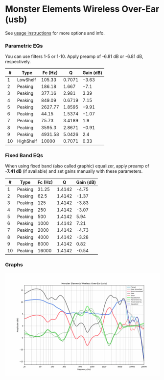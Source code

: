 # Monster Elements Wireless Over-Ear (usb)
See [usage instructions](https://github.com/jaakkopasanen/AutoEq#usage) for more options and info.

### Parametric EQs
You can use filters 1-5 or 1-10. Apply preamp of -6.81 dB or -6.81 dB, respectively.

|   # | Type      |   Fc (Hz) |      Q |   Gain (dB) |
|-----|-----------|-----------|--------|-------------|
|   1 | LowShelf  |    105.33 | 0.7071 |       -3.63 |
|   2 | Peaking   |    186.18 | 1.667  |       -7.1  |
|   3 | Peaking   |    377.16 | 2.981  |        3.39 |
|   4 | Peaking   |    849.09 | 0.6719 |        7.15 |
|   5 | Peaking   |   2627.77 | 1.8595 |       -9.91 |
|   6 | Peaking   |     44.15 | 1.5374 |       -1.07 |
|   7 | Peaking   |     75.73 | 3.4189 |        1.9  |
|   8 | Peaking   |   3595.3  | 2.8671 |       -0.91 |
|   9 | Peaking   |   4931.58 | 5.0426 |        2.4  |
|  10 | HighShelf |  10000    | 0.7071 |        0.33 |

### Fixed Band EQs
When using fixed band (also called graphic) equalizer, apply preamp of **-7.41 dB** (if available) and set gains manually with these parameters.

|   # | Type    |   Fc (Hz) |      Q |   Gain (dB) |
|-----|---------|-----------|--------|-------------|
|   1 | Peaking |     31.25 | 1.4142 |       -4.75 |
|   2 | Peaking |     62.5  | 1.4142 |       -1.37 |
|   3 | Peaking |    125    | 1.4142 |       -3.83 |
|   4 | Peaking |    250    | 1.4142 |       -3.07 |
|   5 | Peaking |    500    | 1.4142 |        5.94 |
|   6 | Peaking |   1000    | 1.4142 |        7.21 |
|   7 | Peaking |   2000    | 1.4142 |       -4.73 |
|   8 | Peaking |   4000    | 1.4142 |       -3.28 |
|   9 | Peaking |   8000    | 1.4142 |        0.82 |
|  10 | Peaking |  16000    | 1.4142 |       -0.54 |

### Graphs
![](./Monster%20Elements%20Wireless%20Over-Ear%20(usb).png)
